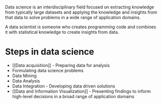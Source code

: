 Data science is an interdisciplinary field focused on extracting knowledge from typically large datasets and applying the knowledge and insights from that data to solve problems in a wide range of application domains.

A data scientist is someone who creates programming code and combines it with statistical knowledge to create insights from data.

# Steps in data science
- [[Data acquisition]] - Preparing data for analysis
- Formulating data science problems
- Data Mining
- Data Analysis
- Data Integration - Developing data driven solutions
- [[Data and Information Visualization]] - Presenting findings to inform high-level decisions in a broad range of application domains